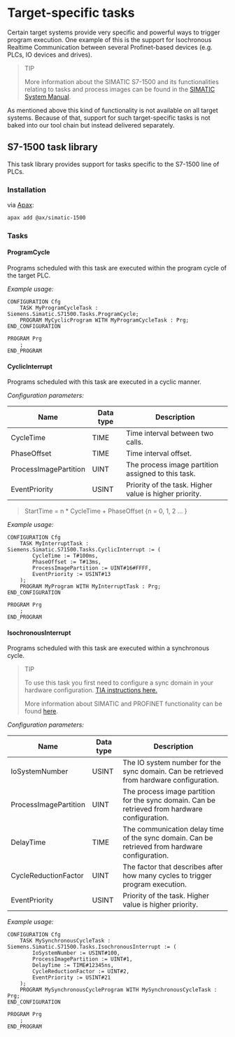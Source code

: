 # Target-specific tasks

Certain target systems provide very specific and powerful ways to trigger program execution. One example of this is the support for Isochronous Realtime Communication between several Profinet-based devices (e.g. PLCs, IO devices and drives).

> TIP
>
> More information about the SIMATIC S7-1500 and its functionalities relating to tasks and process images can be found in the [SIMATIC System Manual](https://sie.ag/2P6LR3U).

As mentioned above this kind of functionality is not available on all target systems. Because of that, support for such target-specific tasks is not baked into our tool chain but instead delivered separately.

## S7-1500 task library

This task library provides support for tasks specific to the S7-1500 line of PLCs.

### Installation

via [Apax](/docs/apax):

```sh
apax add @ax/simatic-1500
```

### Tasks

#### ProgramCycle

Programs scheduled with this task are executed within the program cycle of the target PLC.

_Example usage:_

```iecst
CONFIGURATION Cfg
    TASK MyProgramCycleTask : Siemens.Simatic.S71500.Tasks.ProgramCycle;
    PROGRAM MyCyclicProgram WITH MyProgramCycleTask : Prg;
END_CONFIGURATION

PROGRAM Prg
    ;
END_PROGRAM
```

#### CyclicInterrupt

Programs scheduled with this task are executed in a cyclic manner.

_Configuration parameters:_

| Name                  | Data type | Description                                            |
| --------------------- | --------- | ------------------------------------------------------ |
| CycleTime             | TIME      | Time interval between two calls.                       |
| PhaseOffset           | TIME      | Time interval offset.                                  |
| ProcessImagePartition | UINT      | The process image partition assigned to this task.     |
| EventPriority         | USINT     | Priority of the task. Higher value is higher priority. |

> StartTime = n \* CycleTime + PhaseOffset {n = 0, 1, 2 ... }

_Example usage:_

```iecst
CONFIGURATION Cfg
    TASK MyInterruptTask : Siemens.Simatic.S71500.Tasks.CyclicInterrupt := (
        CycleTime := T#100ms,
        PhaseOffset := T#13ms,
        ProcessImagePartition := UINT#16#FFFF,
        EventPriority := USINT#13
    );
    PROGRAM MyProgram WITH MyInterruptTask : Prg;
END_CONFIGURATION

PROGRAM Prg
    ;
END_PROGRAM
```

#### IsochronousInterrupt

Programs scheduled with this task are executed within a synchronous cycle.

> TIP
>
> To use this task you first need to configure a sync domain in your hardware configuration. [TIA instructions here.](1_synchronous-tasks-tia-instructions.md)
>
> More information about SIMATIC and PROFINET functionality can be found [here](https://sie.ag/2Paxfkk).

_Configuration parameters:_

| Name                  | Data type | Description                                                                                    |
| --------------------- | --------- | ---------------------------------------------------------------------------------------------- |
| IoSystemNumber        | USINT     | The IO system number for the sync domain. Can be retrieved from hardware configuration.        |
| ProcessImagePartition | UINT      | The process image partition for the sync domain. Can be retrieved from hardware configuration. |
| DelayTime             | TIME      | The communication delay time of the sync domain. Can be retrieved from hardware configuration. |
| CycleReductionFactor  | UINT      | The factor that describes after how many cycles to trigger program execution.                  |
| EventPriority         | USINT     | Priority of the task. Higher value is higher priority.                                         |

_Example usage:_

```iecst
CONFIGURATION Cfg
    TASK MySynchronousCycleTask : Siemens.Simatic.S71500.Tasks.IsochronousInterrupt := (
        IoSystemNumber := USINT#100,
        ProcessImagePartition := UINT#1,
        DelayTime := TIME#12345ns,
        CycleReductionFactor := UINT#2,
        EventPriority := USINT#21
    );
    PROGRAM MySynchronousCycleProgram WITH MySynchronousCycleTask : Prg;
END_CONFIGURATION

PROGRAM Prg
    ;
END_PROGRAM
```
